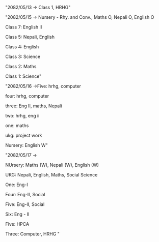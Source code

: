 "2082/05/13 -> Class 1, HRHG"

"2082/05/15 -> Nursery - Rhy. and Conv., Maths O, Nepali O, English O

Class 7: English II

Class 5: Nepali, English

Class 4: English

Class 3: Science

Class 2: Maths

Class 1: Science"

"2082/05/16 ->Five: hrhg, computer

four: hrhg, computer

three: Eng II, maths, Nepali

two: hrhg, eng ii

one: maths

ukg: project work

Nursery: English W"

"2082/05/17 -> 

NUrsery: Maths (W), Nepali (W), English (W)

UKG: Nepali, English, Maths, Social Science

One: Eng-I

Four: Eng-II, Social

Five: Eng-II, Social

Six: Eng - II

Five: HPCA

Three: Computer, HRHG
"